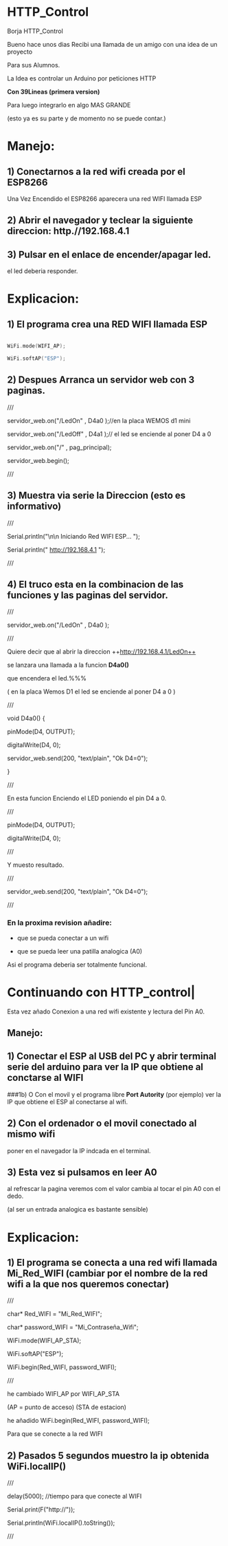 # HTTP_Control

Borja HTTP_Control

Bueno hace unos dias Recibi una llamada de un amigo con una idea de un proyecto

Para sus Alumnos.

La Idea es controlar un Arduino por peticiones HTTP

**Con 39Lineas (primera version)**

Para luego integrarlo en algo MAS GRANDE

(esto ya es su parte y de momento no se puede contar.)

# Manejo:

## 1) Conectarnos a la red wifi creada por el ESP8266

Una Vez Encendido el ESP8266 aparecera una red WIFI llamada ESP

## 2) Abrir el navegador y teclear la siguiente direccion: **http.//192.168.4.1**

## 3) Pulsar en el enlace de encender/apagar led.

el led deberia responder.

# Explicacion:

## 1) El programa crea una RED WIFI llamada ESP

```c

WiFi.mode(WIFI_AP);

WiFi.softAP("ESP");

```

## 2) Despues Arranca un servidor web con 3 paginas.

///

servidor_web.on("/LedOn" , D4a0 );//en la placa WEMOS d1 mini 

servidor_web.on("/LedOff" , D4a1 );// el led se enciende al poner D4 a 0

servidor_web.on("/" , pag_principal);

servidor_web.begin();

///

## 3) Muestra via serie la Direccion (esto es informativo)

///

Serial.println("\n\n Iniciando Red WIFI ESP... ");

Serial.println(" http://192.168.4.1 ");

///

## 4) El truco esta en la combinacion de las funciones y las paginas del servidor.

///

servidor_web.on("/LedOn" , D4a0 );

///

Quiere decir que al abrir la direccion ++http://192.168.4.1/LedOn++

se lanzara una llamada a la funcion __D4a0()__ 

que encendera el led.%%%

( en la placa Wemos D1 el led se enciende al poner D4 a 0 )

///

void D4a0() {

pinMode(D4, OUTPUT);

digitalWrite(D4, 0);

servidor_web.send(200, "text/plain", "Ok D4=0");

}

///

En esta funcion Enciendo el LED poniendo el pin D4 a 0.

///

pinMode(D4, OUTPUT);

digitalWrite(D4, 0);

///

Y muesto resultado.

///

servidor_web.send(200, "text/plain", "Ok D4=0");

///

### En la proxima revision añadire:

- que se pueda conectar a un wifi

- que se pueda leer una patilla analogica (A0)

Asi el programa deberia ser totalmente funcional.

# Continuando con HTTP_control|

Esta vez añado Conexion a una red wifi existente y lectura del Pin A0.

## Manejo:

## 1) Conectar el ESP al USB del PC y abrir terminal serie del arduino para ver la IP que obtiene al conctarse al WIFI

###1b) O Con el movil y el programa libre **Port Autority** (por ejemplo) ver la IP que obtiene el ESP al conectarse al wifi. 

## 2) Con el ordenador o el movil conectado al mismo wifi 

poner en el navegador la IP indcada en el terminal.

## 3) Esta vez si pulsamos en leer A0 

al refrescar la pagina veremos com el valor cambia al tocar el pin A0 con el dedo.

(al ser un entrada analogica es bastante sensible)

# Explicacion:

## 1) El programa se conecta a una red wifi llamada Mi_Red_WIFI (cambiar por el nombre de la red wifi a la que nos queremos conectar)

///

char* Red_WIFI = "Mi_Red_WIFI";

char* password_WIFI = "Mi_Contraseña_Wifi";

WiFi.mode(WIFI_AP_STA);

WiFi.softAP("ESP");

WiFi.begin(Red_WIFI, password_WIFI);

///

he cambiado WIFI_AP por WIFI_AP_STA 

(AP = punto de acceso) (STA de estacion)

he añadido WiFi.begin(Red_WIFI, password_WIFI);

Para que se conecte a la red WIFI

## 2) Pasados 5 segundos muestro la ip obtenida WiFi.localIP()

///

delay(5000); //tiempo para que conecte al WIFI

Serial.print(F("http://")); 

Serial.println(WiFi.localIP().toString());

///






  